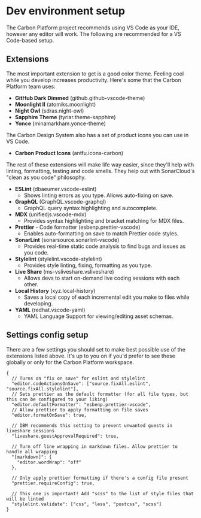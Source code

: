 # Dev environment setup

The Carbon Platform project recommends using VS Code as your IDE, however any editor will work. The
following are recommended for a VS Code-based setup.

## Extensions

The most important extension to get is a good color theme. Feeling cool while you develop increases
productivity. Here's some that the Carbon Platform team uses:

- **GitHub Dark Dimmed** (github.github-vscode-theme)
- **Moonlight II** (atomiks.moonlight)
- **Night Owl** (sdras.night-owl)
- **Sapphire Theme** (tyriar.theme-sapphire)
- **Yonce** (minamarkham.yonce-theme)

The Carbon Design System also has a set of product icons you can use in VS Code.

- **Carbon Product Icons** (antfu.icons-carbon)

The rest of these extensions will make life way easier, since they'll help with linting, formatting,
testing and code smells. They help out with SonarCloud's "clean as you code" philosophy.

- **ESLint** (dbaeumer.vscode-eslint)
  - Shows linting errors as you type. Allows auto-fixing on save.
- **GraphQL** (GraphQL.vscode-graphql)
  - GraphQL query syntax highlighting and autocomplete.
- **MDX** (unifiedjs.vscode-mdx)
  - Provides syntax highlighting and bracket matching for MDX files.
- **Prettier** - Code formatter (esbenp.prettier-vscode)
  - Enables auto-formatting on save to match Prettier code styles.
- **SonarLint** (sonarsource.sonarlint-vscode)
  - Provides real-time static code analysis to find bugs and issues as you code.
- **Stylelint** (stylelint.vscode-stylelint)
  - Provides style linting, fixing, formatting as you type.
- **Live Share** (ms-vsliveshare.vsliveshare)
  - Allows devs to start on-demand live coding sessions with each other.
- **Local History** (xyz.local-history)
  - Saves a local copy of each incremental edit you make to files while developing.
- **YAML** (redhat.vscode-yaml)
  - YAML Language Support for viewing/editing asset schemas.

## Settings config setup

There are a few settings you should set to make best possible use of the extensions listed above.
It's up to you on if you'd prefer to see these globally or only for the Carbon Platform workspace.

```jsonc
{
  // Turns on "fix on save" for eslint and stylelint
  "editor.codeActionsOnSave": ["source.fixAll.eslint", "source.fixAll.stylelint"],
  // Sets prettier as the default formatter (for all file types, but this can be configured to your liking)
  "editor.defaultFormatter": "esbenp.prettier-vscode",
  // Allow prettier to apply formatting on file saves
  "editor.formatOnSave": true,

  // IBM recommends this setting to prevent unwanted guests in liveshare sessions
  "liveshare.guestApprovalRequired": true,

  // Turn off line wrapping in markdown files. Allow prettier to handle all wrapping
  "[markdown]": {
    "editor.wordWrap": "off"
  },

  // Only apply prettier formatting if there's a config file present
  "prettier.requireConfig": true,

  // This one is important! Add "scss" to the list of style files that will be linted
  "stylelint.validate": ["css", "less", "postcss", "scss"]
}
```
